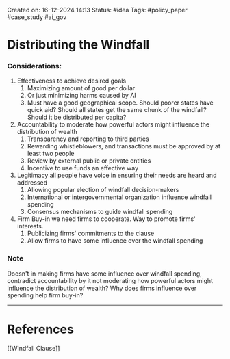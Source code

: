 Created on: 16-12-2024 14:13
Status: #idea
Tags: #policy_paper #case_study #ai_gov 
# Distributing the Windfall
### Considerations:
1. Effectiveness 
	to achieve desired goals
	1. Maximizing amount of good per dollar
	2. Or just minimizing harms caused by AI
	3. Must have a good geographical scope. Should poorer states have quick aid? Should all states get the same chunk of the windfall? Should it be distributed per capita?
2. Accountability
	to moderate how powerful actors might influence the distribution of wealth
	1. Transparency and reporting to third parties
	2. Rewarding whistleblowers, and transactions must be approved by at least two people
	3. Review by external public or private entities
	4. Incentive to use funds an effective way
3. Legitimacy
	all people have voice in ensuring their needs are heard and addressed
	1. Allowing popular election of windfall decision-makers
	2. International or intergovernmental organization influence windfall spending
	3. Consensus mechanisms to guide windfall spending
4. Firm Buy-in
	we need firms to cooperate. Way to promote firms' interests.
	1. Publicizing firms' commitments to the clause
	2. Allow firms to have some influence over the windfall spending 

### Note
Doesn't in making firms have some influence over windfall spending, contradict accountability by it not moderating how powerful actors might influence the distribution of wealth? Why does firms influence over spending help firm buy-in?

-----------------
# References
[[Windfall Clause]]